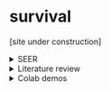 # survival

[site under construction]

<details>
<summary>SEER</summary>

  ## Installation
  - You'll need to complete 2 identical weboforms to obtain separate links for installation files (EXE that can only executed on Windows):
    1. ```ss8_4_0_1.exe``` (SEER*Stat 8.40.1, downloaded on Dec 24, 2022) 
    2. ```sp301.exe``` (SEER*Prep 3.0)

  ## Extract data 

  To obtain patient-level (individualized) data

  1. First, define selection criteria:

    - Click on "table" icon ![image](https://user-images.githubusercontent.com/38703113/209453078-33345bb2-2911-44aa-bc7c-922960cc3b8c.png)
      - ```Selection Tab** is used to define cohort 
      - ```Table Tab** is used to add fields to the dataframe you are about to create

    - Click on "execute" icon ![image](https://user-images.githubusercontent.com/38703113/209453082-81d650f2-c248-450c-8281-d6b732693edc.png) 

  2. To save the extracted data: Matrix > Export > 


<details>
<summary>SEER: meta data</summary>

| Field name | Meta info |
| -- | -- |
| Patient ID | 8-digit, starting from 00000001 | 
| Race recode | White, Black, Other |
| Age recode with <1 year olds | Unknown, 25-29, ..., 40-44,...,55-59, ..., 70-74, .., 85+ years  |
| PRCDA or not | purchased/referred care delivery area? |
| Histologic Type ICD-O-3 | |
| Hist/ behav (ICD-O-3) ||
                     
## Other fields:
- median household adjusted to 2019
- Rural-Urban Continuum code
                     
</details>

  
  
  
</details>


<details>
<summary>Literature review</summary>
</details>


<details>
<summary>Colab demos</summary>

| Dataset | Colab demo |
|--|--|
| SUPPORT | [CPH, GBS, RSF, SVM](SDA_SUPPORT_demo.ipynb) |

</details>
